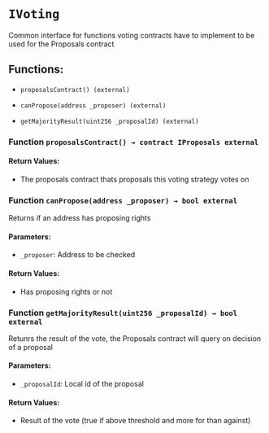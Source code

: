 # `IVoting`

Common interface for functions voting contracts have to implement to be used for the Proposals contract

## Functions:

- `proposalsContract() (external)`

- `canPropose(address _proposer) (external)`

- `getMajorityResult(uint256 _proposalId) (external)`

### Function `proposalsContract() → contract IProposals external`

#### Return Values:

- The proposals contract thats proposals this voting strategy votes on

### Function `canPropose(address _proposer) → bool external`

Returns if an address has proposing rights

#### Parameters:

- `_proposer`: Address to be checked

#### Return Values:

- Has proposing rights or not

### Function `getMajorityResult(uint256 _proposalId) → bool external`

Retunrs the result of the vote, the Proposals contract will query on decision of a proposal

#### Parameters:

- `_proposalId`: Local id of the proposal

#### Return Values:

- Result of the vote (true if above threshold and more for than against)
